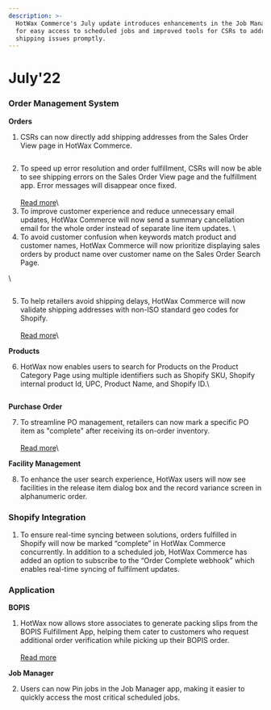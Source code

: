 ```yaml
---
description: >-
  HotWax Commerce's July update introduces enhancements in the Job Manager app
  for easy access to scheduled jobs and improved tools for CSRs to address
  shipping issues promptly.
---
```


# July'22

### Order Management System

**Orders**

1. CSRs can now directly add shipping addresses from the Sales Order View page in HotWax Commerce.

<figure><img src="https://www.hotwax.co/hs-fs/hubfs/Add%20Shipping%20address.png?width=830&#x26;height=616&#x26;name=Add%20Shipping%20address.png" alt=""><figcaption></figcaption></figure>

2. To speed up error resolution and order fulfillment, CSRs will now be able to see shipping errors on the Sales Order View page and the fulfillment app. Error messages will disappear once fixed.\
   \
   [Read more](enhancing-shipping-error-visibility.md)\\
3. To improve customer experience and reduce unnecessary email updates, HotWax Commerce will now send a summary cancellation email for the whole order instead of separate line item updates. \\
4. To avoid customer confusion when keywords match product and customer names, HotWax Commerce will now prioritize displaying sales orders by product name over customer name on the Sales Order Search Page.

\\

<figure><img src="https://www.hotwax.co/hs-fs/hubfs/Display%20Sales%20order%20by%20Product%20Name-1.png?width=830&#x26;height=579&#x26;name=Display%20Sales%20order%20by%20Product%20Name-1.png" alt=""><figcaption></figcaption></figure>

5. To help retailers avoid shipping delays, HotWax Commerce will now validate shipping addresses with non-ISO standard geo codes for Shopify.\
   \
   [Read more](mapping-non-iso-standard-geocodes.md)\\

**Products**

6. HotWax now enables users to search for Products on the Product Category Page using multiple identifiers such as Shopify SKU, Shopify internal product Id, UPC, Product Name, and Shopify ID.\\

<figure><img src="https://www.hotwax.co/hs-fs/hubfs/Product%20Search%20in%20Product%20Category%20page.png?width=830&#x26;height=613&#x26;name=Product%20Search%20in%20Product%20Category%20page.png" alt=""><figcaption></figcaption></figure>

**Purchase Order**

7. To streamline PO management, retailers can now mark a specific PO item as "complete" after receiving its on-order inventory.\
   \
   [Read more](marking-purchase-order-items-as-complete-after-receiving-on-order-inventory.md)\\

**Facility Management**

8. To enhance the user search experience, HotWax users will now see facilities in the release item dialog box and the record variance screen in alphanumeric order.

### Shopify Integration

1. To ensure real-time syncing between solutions, orders fulfilled in Shopify will now be marked “complete” in HotWax Commerce concurrently. In addition to a scheduled job, HotWax Commerce has added an option to subscribe to the “Order Complete webhook” which enables real-time syncing of fulfilment updates.

### Application

**BOPIS**

1. HotWax now allows store associates to generate packing slips from the BOPIS Fulfillment App, helping them cater to customers who request additional order verification while picking up their BOPIS order.\
   \
   [Read more](generate-packing-slips-directly-from-the-bopis-fulfillment-app.md)

**Job Manager**

2. Users can now Pin jobs in the Job Manager app, making it easier to quickly access the most critical scheduled jobs.

<figure><img src="https://www.hotwax.co/hs-fs/hubfs/Pin%20Jobs-1.png?width=830&#x26;height=616&#x26;name=Pin%20Jobs-1.png" alt=""><figcaption></figcaption></figure>

